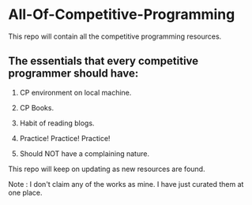 # All-Of-Competitive-Programming
This repo will contain all the competitive programming resources.

## The essentials that every competitive programmer should have:

1. CP environment on local machine. 

2. CP Books. 

3. Habit of reading blogs. 

4. Practice! Practice! Practice!

5. Should NOT have a complaining nature. 

This repo will keep on updating as new resources are found. 

Note : I don't claim any of the works as mine. I have just curated them at one place.

